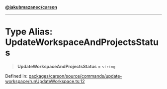 [**@jakubmazanec/carson**](../README.md)

---

# Type Alias: UpdateWorkspaceAndProjectsStatus

> **UpdateWorkspaceAndProjectsStatus** = `string`

Defined in:
[packages/carson/source/commands/update-workspace/runUpdateWorkspace.ts:12](https://github.com/jakubmazanec/tools/blob/a1a5edf56256b0aa4e209cc73bc7a07f5d7fc236/packages/carson/source/commands/update-workspace/runUpdateWorkspace.ts#L12)
